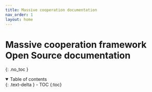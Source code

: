 ```yaml
---
title: Massive cooperation documentation
nav_order: 1
layout: home
---
```

# Massive cooperation framework Open Source documentation

{: .no_toc }
<details open markdown="block">
  <summary>
    Table of contents
  </summary>
  {: .text-delta }
- TOC
{:toc}
</details>
